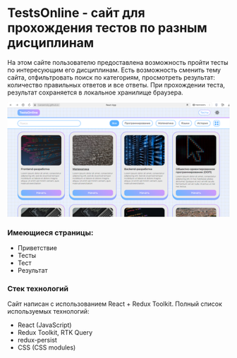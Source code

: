 # TestsOnline - сайт для прохождения тестов по разным дисциплинам

На этом сайте пользователю предоставлена возможность пройти тесты по интересующим его дисциплинам.
Есть возможность сменить тему сайта, отфильтровать поиск по категориям, просмотреть результат: количество правильных ответов и все ответы.
При прохождении теста, результат сохраняется в локальное хранилище браузера. 

<picture>
 <source media="(prefers-color-scheme: dark)" srcset="./readme_img_dark.png">
 <source media="(prefers-color-scheme: light)" srcset="./readme_img_light.png">
 <img alt="Скриншот страницы &quot;тесты&quot;" src="./readme_img_light.png">
</picture>

### Имеющиеся страницы: 
+ Приветствие
+ Тесты
+ Тест
+ Результат

### Стек технологий
Сайт написан с использованием React + Redux Toolkit.
Полный список используемых технологий:
+ React (JavaScript)
+ Redux Toolkit, RTK Query
+ redux-persist
+ CSS (CSS modules)